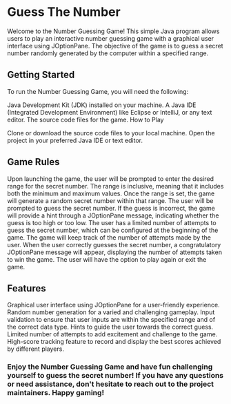 # Guess The Number
Welcome to the Number Guessing Game! This simple Java program allows users to play an interactive number guessing game with a graphical user interface using JOptionPane. The objective of the game is to guess a secret number randomly generated by the computer within a specified range.

## Getting Started

To run the Number Guessing Game, you will need the following:

Java Development Kit (JDK) installed on your machine.
A Java IDE (Integrated Development Environment) like Eclipse or IntelliJ, or any text editor.
The source code files for the game.
How to Play

Clone or download the source code files to your local machine.
Open the project in your preferred Java IDE or text editor.

## Game Rules

Upon launching the game, the user will be prompted to enter the desired range for the secret number. The range is inclusive, meaning that it includes both the minimum and maximum values.
Once the range is set, the game will generate a random secret number within that range.
The user will be prompted to guess the secret number.
If the guess is incorrect, the game will provide a hint through a JOptionPane message, indicating whether the guess is too high or too low.
The user has a limited number of attempts to guess the secret number, which can be configured at the beginning of the game.
The game will keep track of the number of attempts made by the user.
When the user correctly guesses the secret number, a congratulatory JOptionPane message will appear, displaying the number of attempts taken to win the game.
The user will have the option to play again or exit the game.

## Features

Graphical user interface using JOptionPane for a user-friendly experience.
Random number generation for a varied and challenging gameplay.
Input validation to ensure that user inputs are within the specified range and of the correct data type.
Hints to guide the user towards the correct guess.
Limited number of attempts to add excitement and challenge to the game.
High-score tracking feature to record and display the best scores achieved by different players.


### Enjoy the Number Guessing Game and have fun challenging yourself to guess the secret number! If you have any questions or need assistance, don't hesitate to reach out to the project maintainers. Happy gaming!
